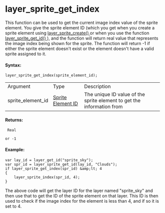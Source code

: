 # layer_sprite_get_index

This function can be used to get the current image index value of the
sprite element. You give the sprite element ID (which you get when you
create a sprite element using [ layer_sprite_create()
](layer_sprite_create) or when you use the function [
layer_sprite_get_id() ](layer_sprite_get_id) ), and the function
will return real value that represents the image index being shown for
the sprite. The function will return -1 if either the sprite element
doesn't exist or the element doesn't have a valid sprite assigned to it.

#### Syntax:

``` gml
layer_sprite_get_index(sprite_element_id);
```

|                   |                                                                                                                                        |                                                                       |
|-------------------|----------------------------------------------------------------------------------------------------------------------------------------|-----------------------------------------------------------------------|
| Argument          | Type                                                                                                                                   | Description                                                           |
| sprite_element_id |  [Sprite Element ID](../../../../../../GameMaker_Language/GML_Reference/Asset_Management/Rooms/Sprite_Layers/layer_sprite_get_id)  | The unique ID value of the sprite element to get the information from |

#### Returns:

``` gml
 Real

or -1
```

#### Example:

``` gml
var lay_id = layer_get_id("sprite_sky");
var spr_id = layer_sprite_get_id(lay_id, "Clouds");
if layer_sprite_get_index(spr_id) &amp;lt; 4
{
    layer_sprite_index(spr_id, 4);
}
```

The above code will get the layer ID for the layer named "sprite_sky"
and then use that to get the ID of the sprite element on that layer.
This ID is then used to check if the image index for the element is less
than 4, and if so it is set to 4.
